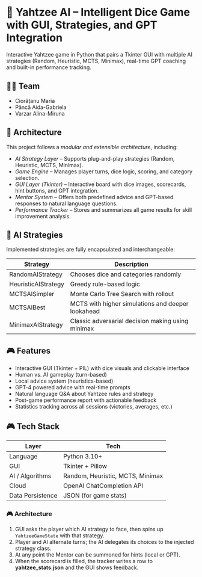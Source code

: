 # 🎲 Yahtzee AI – Intelligent Dice Game with GUI, Strategies, and GPT Integration

Interactive Yahtzee game in Python that pairs a Tkinter GUI with multiple AI strategies (Random, Heuristic, MCTS, Minimax), real-time GPT coaching and built-in performance tracking.

## 👩‍💻 Team

- Ciorâțanu Maria
- Pâncă Aida-Gabriela
- Varzar Alina-Miruna  

## 🧠 Architecture

This project follows a *modular and extensible architecture*, including:

- *AI Strategy Layer* – Supports plug-and-play strategies (Random, Heuristic, MCTS, Minimax).
- *Game Engine* – Manages player turns, dice logic, scoring, and category selection.
- *GUI Layer (Tkinter)* – Interactive board with dice images, scorecards, hint buttons, and GPT integration.
- *Mentor System* – Offers both predefined advice and GPT-based responses to natural language questions.
- *Performance Tracker* – Stores and summarizes all game results for skill improvement analysis.



## 🧩 AI Strategies

Implemented strategies are fully encapsulated and interchangeable:

| Strategy         | Description |
|------------------|-------------|
| RandomAIStrategy | Chooses dice and categories randomly |
| HeuristicAIStrategy | Greedy rule-based logic |
| MCTSAISimpler | Monte Carlo Tree Search with rollout |
| MCTSAIBest | MCTS with higher simulations and deeper lookahead |
| MinimaxAIStrategy | Classic adversarial decision making using minimax |



## 🎮 Features

- Interactive GUI (Tkinter + PIL) with dice visuals and clickable interface
- Human vs. AI gameplay (turn-based)
- Local advice system (heuristics-based)
- GPT-4 powered advice with real-time prompts
- Natural language Q&A about Yahtzee rules and strategy
- Post-game performance report with actionable feedback
- Statistics tracking across all sessions (victories, averages, etc.)

## 🎮 Tech Stack

| Layer            | Tech                             |
| ---------------- | -------------------------------- |
| Language         | Python 3.10+                     |
| GUI              | Tkinter + Pillow                 |
| AI / Algorithms  | Random, Heuristic, MCTS, Minimax |
| Cloud            | OpenAI ChatCompletion API        |
| Data Persistence | JSON (for game stats)            |

### 🎮 Architecture

1. GUI asks the player which AI strategy to face, then spins up `YahtzeeGameState` with that strategy.
2. Player and AI alternate turns; the AI delegates its choices to the injected strategy class.
3. At any point the Mentor can be summoned for hints (local or GPT).
4. When the scorecard is filled, the tracker writes a row to **yahtzee\_stats.json** and the GUI shows feedback.

